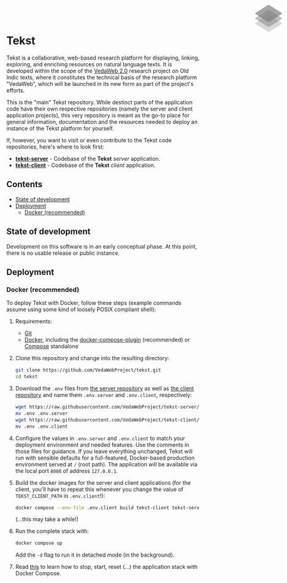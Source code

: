 <img width="72" height="72" align="right" style="position: absolute;  top: 0; right: 0; padding: 12px;" src="resources/logo.png" alt="Tekst logo"/>

# Tekst <!-- omit in toc -->

Tekst is a collaborative, web-based research platform for displaying, linking, exploring, and enriching resources on natural language texts. It is developed within the scope of the [VedaWeb 2.0](https://vedaweb.uni-koeln.de/) research project on Old Indic texts, where it constitutes the technical basis of the research platform "VedaWeb", which will be launched in its new form as part of the project's efforts.

This is the "main" Tekst repository. While destinct parts of the application code have their own respective repositories (namely the server and client application projects), this very repository is meant as the go-to place for general information, documentation and the resources needed to deploy an instance of the Tekst platform for yourself.

If, however, you want to visit or even contribute to the Tekst code repositories, here's where to look first:

- [**tekst-server**](https://github.com/VedaWebProject/tekst-server) - Codebase of the **Tekst** *server* application.
- [**tekst-client**](https://github.com/VedaWebProject/tekst-client) - Codebase of the **Tekst** *client* application.


## Contents  <!-- omit in toc -->

- [State of development](#state-of-development)
- [Deployment](#deployment)
  - [Docker (recommended)](#docker-recommended)


## State of development

Development on this software is in an early conceptual phase. At this point, there is no usable release or public instance.


## Deployment

### Docker (recommended)
To deploy Tekst with Docker, follow these steps (example commands assume using some kind of loosely POSIX compliant shell):

1. Requirements:
   - [Git](https://git-scm.com/)
   - [Docker](https://docs.docker.com/engine/install), including the [docker-compose-plugin](https://docs.docker.com/compose/install/linux/) (recommended) or [Compose](https://docs.docker.com/compose/install/other/) standalone

2. Clone this repository and change into the resulting directory:

    ```sh
    git clone https://github.com/VedaWebProject/tekst.git
    cd tekst
    ```

3. Download the `.env` files from [the server repository](https://raw.githubusercontent.com/VedaWebProject/tekst-server/main/.env) as well as [the client repository](https://raw.githubusercontent.com/VedaWebProject/tekst-client/main/.env) and name them `.env.server` and `.env.client`, respectively:

    ```sh
    wget https://raw.githubusercontent.com/VedaWebProject/tekst-server/main/.env
    mv .env .env.server
    wget https://raw.githubusercontent.com/VedaWebProject/tekst-client/main/.env
    mv .env .env.client
    ```

4. Configure the values in `.env.server` and `.env.client` to match your deployment environment and needed features. Use the comments in those files for guidance. If you leave everything unchanged, Tekst will run with sensible defaults for a full-featured, Docker-based production environment served at `/` (root path). The application will be available via the local port `8008` of address `127.0.0.1`.

5. Build the docker images for the server and client applications (for the client, you'll have to repeat this whenever you change the value of `TEKST_CLIENT_PATH` in `.env.client`!):

    ```sh
    docker compose --env-file .env.client build tekst-client tekst-server
    ```

    (...this may take a while!)

6. Run the complete stack with:

    ```sh
    docker compose up
    ```

    Add the `-d` flag to run it in detached mode (in the background).

7. Read [this](https://docs.docker.com/engine/reference/commandline/compose/) to learn how to stop, start, reset (...) the application stack with Docker Compose.
